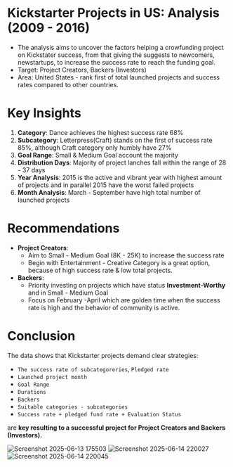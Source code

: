 # Kickstarter Projects in US: Analysis (2009 - 2016)
- The analysis aims to uncover the factors helping a crowfunding project on Kickstater success, from that giving the suggests to newcomers, newstartups, to increase the success rate to reach the funding goal.
- Target: Project Creators, Backers (Investors)
- Area: United States - rank first of total launched projects and success rates compared to other countries.
# Key Insights
1. **Category**: Dance achieves the highest success rate 68%
2. **Subcategory**: Letterpress(Craft) stands on the first of success rate 85%, although Craft category only humbly have 27%
3. **Goal Range**: Small & Medium Goal account the majority
4. **Distribution Days**: Majority of project lanches fall  within the range of 28 - 37 days
5. **Year Analysis**: 2015 is the active and vibrant year with highest amount of projects and in parallel 2015 have the worst failed projects
6. **Month Analysis**: March - September have high total number of launched projects
# Recommendations
- **Project Creators**:
    - Aim to Small - Medium Goal (8K - 25K) to increase the success rate
    - Begin with Entertainment - Creative Category is a great option, because of high success rate & low total projects.  
- **Backers**:
    - Priority investing on projects which have status **Investment-Worthy** and in Small - Medium Goal
    - Focus on February -April which are golden time when the success rate is high and the behavior of community is active.
# Conclusion
The data shows that Kickstarter projects demand clear strategies: 
- `The success rate of subcategoreries`, `Pledged rate`
- `Launched project month`
- `Goal Range`
- `Durations`
- `Backers`
- `Suitable categories - subcategories` 
- `Success rate + pledged fund rate + Evaluation Status`

are **key resulting to a successful project for Project Creators and Backers (Investors).**    

![Screenshot 2025-06-13 175503](https://github.com/user-attachments/assets/5df6b617-a337-4105-be5b-85d7915a7790)
![Screenshot 2025-06-14 220027](https://github.com/user-attachments/assets/49bd24a6-f71e-4fdc-9df4-b7e05f73f4be)
![Screenshot 2025-06-14 220045](https://github.com/user-attachments/assets/9f91462b-ec58-406d-9321-b67e0cc32af9)






